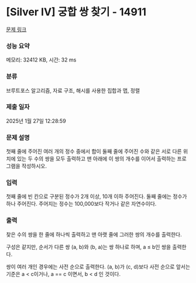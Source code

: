 # [Silver IV] 궁합 쌍 찾기 - 14911 

[문제 링크](https://www.acmicpc.net/problem/14911) 

### 성능 요약

메모리: 32412 KB, 시간: 32 ms

### 분류

브루트포스 알고리즘, 자료 구조, 해시를 사용한 집합과 맵, 정렬

### 제출 일자

2025년 1월 27일 12:28:59

### 문제 설명

<p>첫째 줄에 주어진 여러 개의 정수 중에서 합이 둘째 줄에 주어진 수와 같은 서로 다른 위치에 있는 두 수의 쌍을 모두 출력하고 맨 아래에 이 쌍의 개수를 이어서 출력하는 프로그램을 작성하시오.</p>

### 입력 

 <p>첫째 줄에 빈 칸으로 구분된 정수가 2개 이상, 10개 이하 주어진다. 둘째 줄에는 정수가 하나 주어진다. 주어지는 정수는 100,000보다 작거나 같은 자연수이다.</p>

### 출력 

 <p>찾은 수의 쌍을 한 줄에 하나씩 출력하고 맨 아랫 줄에 그러한 쌍의 개수를 출력한다.</p>

<p>구성은 같지만, 순서가 다른 쌍 (a, b)와 (b, a)는 쌍 하나로 하며, a ≤ b인 쌍을 출력한다.</p>

<p>쌍이 여러 개인 경우에는 사전 순으로 출력한다. (a, b)가 (c, d)보다 사전 순으로 앞서는 기준은 a < c이거나, a == c 이면서, b < d 인 것이다.</p>

